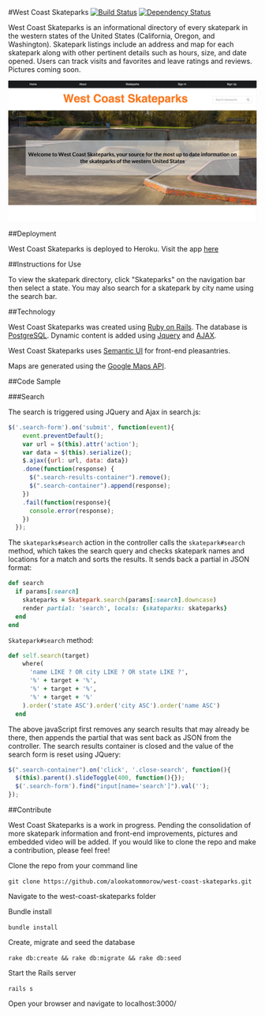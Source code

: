 #West Coast Skateparks
[![Build Status](https://travis-ci.org/alookatommorow/west-coast-skateparks.svg?branch=master)](https://travis-ci.org/alookatommorow/west-coast-skateparks)
[![Dependency Status](https://gemnasium.com/alookatommorow/west-coast-skateparks.svg)](https://gemnasium.com/alookatommorow/west-coast-skateparks)

West Coast Skateparks is an informational directory of every skatepark in the western states of the United States (California, Oregon, and Washington).  Skatepark listings include an address and map for each skatepark along with other pertinent details such as hours, size, and date opened.  Users can track visits and favorites and leave ratings and reviews.  Pictures coming soon.

![Screenshot](https://github.com/alookatommorow/west-coast-skateparks/blob/master/public/wcsp.jpg)

##Deployment

West Coast Skateparks is deployed to Heroku. Visit the app [here](https://west-coast-skateparks.herokuapp.com/)

##Instructions for Use

To view the skatepark directory, click "Skateparks" on the navigation bar then select a state.  You may also search for a skatepark by city name using the search bar.

##Technology

West Coast Skateparks was created using [Ruby on Rails](rubyonrails.org).  The database is [PostgreSQL](http://www.postgresql.org/). Dynamic content is added using [Jquery](https://jquery.com/) and [AJAX](http://api.jquery.com/jquery.ajax/).

West Coast Skateparks uses [Semantic UI](http://semantic-ui.com/) for front-end pleasantries.

Maps are generated using the [Google Maps API](https://developers.google.com/maps/documentation/javascript/).

##Code Sample

###Search

The search is triggered using JQuery and Ajax in search.js:

```javascript
$('.search-form').on('submit', function(event){
    event.preventDefault();
    var url = $(this).attr('action');
    var data = $(this).serialize();
    $.ajax({url: url, data: data})
    .done(function(response) {
      $(".search-results-container").remove();
      $(".search-container").append(response);
    })
    .fail(function(response){
      console.error(response);
    })
  });
```

The `skateparks#search` action in the controller calls the `skatepark#search` method, which takes the search query and checks skatepark names and locations for a match and sorts the results.  It sends back a partial in JSON format:

```ruby
def search
  if params[:search]
    skateparks = Skatepark.search(params[:search].downcase)
    render partial: 'search', locals: {skateparks: skateparks}
  end
end
```

`Skatepark#search` method:

```ruby
def self.search(target)
    where(
      'name LIKE ? OR city LIKE ? OR state LIKE ?',
      '%' + target + '%',
      '%' + target + '%',
      '%' + target + '%'
    ).order('state ASC').order('city ASC').order('name ASC')
  end
```

The above javaScript first removes any search results that may already be there, then appends the partial that was sent back as JSON from the controller.  The search results container is closed and the value of the search form is reset using JQuery:

```javascript
$(".search-container").on('click', '.close-search', function(){
  $(this).parent().slideToggle(400, function(){});
  $('.search-form').find("input[name='search']").val('');
});
```

##Contribute

West Coast Skateparks is a work in progress.  Pending the consolidation of more skatepark information and front-end improvements, pictures and embedded video will be added.  If you would like to clone the repo and make a contribution, please feel free!

Clone the repo from your command line

`git clone https://github.com/alookatommorow/west-coast-skateparks.git`

Navigate to the west-coast-skateparks folder

Bundle install

`bundle install`

Create, migrate and seed the database

`rake db:create && rake db:migrate && rake db:seed`

Start the Rails server

`rails s`

Open your browser and navigate to localhost:3000/
